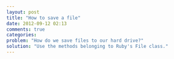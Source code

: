 ```yaml
---
layout: post
title: "How to save a file"
date: 2012-09-12 02:13
comments: true
categories: 
problem: "How do we save files to our hard drive?"
solution: "Use the methods belonging to Ruby's File class."
---
```

